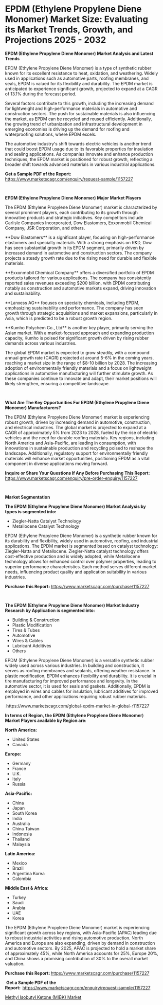 <p><h1>EPDM (Ethylene Propylene Diene Monomer) Market Size: Evaluating its Market Trends, Growth, and Projections 2025 - 2032</h1></p><p><strong>EPDM (Ethylene Propylene Diene Monomer) Market Analysis and Latest Trends</strong></p>
<p><p>EPDM (Ethylene Propylene Diene Monomer) is a type of synthetic rubber known for its excellent resistance to heat, oxidation, and weathering. Widely used in applications such as automotive parts, roofing membranes, and seals, EPDM is valued for its flexibility and durability. The EPDM market is anticipated to experience significant growth, projected to expand at a CAGR of 13.1% during the forecast period. </p><p>Several factors contribute to this growth, including the increasing demand for lightweight and high-performance materials in automotive and construction sectors. The push for sustainable materials is also influencing the market, as EPDM can be recycled and reused efficiently. Additionally, the growing trend of urbanization and infrastructural development in emerging economies is driving up the demand for roofing and waterproofing solutions, where EPDM excels. </p><p>The automotive industry's shift towards electric vehicles is another trend that could boost EPDM usage due to its favorable properties for insulation and sealing applications. As companies innovate and enhance production techniques, the EPDM market is positioned for robust growth, reflecting a broader shift towards advanced materials in various industrial applications.</p></p>
<p><strong>Get a Sample PDF of the Report:&nbsp;</strong> <a href="https://www.marketscagr.com/enquiry/request-sample/1157227?utm_campaign=2138&utm_medium=2&utm_source=Github&utm_content=ia&utm_term=21032025&utm_id=epdm-ethylene-propylene-diene-monomer">https://www.marketscagr.com/enquiry/request-sample/1157227</a></p>
<p>&nbsp;</p>
<p><strong>EPDM (Ethylene Propylene Diene Monomer) Major Market Players</strong></p>
<p><p>The EPDM (Ethylene Propylene Diene Monomer) market is characterized by several prominent players, each contributing to its growth through innovative products and strategic initiatives. Key competitors include Carlisle Companies Incorporated, Dow Elastomers, Exxonmobil Chemical Company, JSR Corporation, and others. </p><p>**Dow Elastomers** is a significant player, focusing on high-performance elastomers and specialty materials. With a strong emphasis on R&D, Dow has seen substantial growth in its EPDM segment, primarily driven by increased demand in automotive and construction sectors. The company projects a steady growth rate due to the rising need for durable and flexible materials.</p><p>**Exxonmobil Chemical Company** offers a diversified portfolio of EPDM products tailored for various applications. The company has consistently reported sales revenues exceeding $200 billion, with EPDM contributing notably as construction and automotive markets expand, driving innovation and sustainability.</p><p>**Lanxess AG** focuses on specialty chemicals, including EPDM, emphasizing sustainability and performance. The company has seen growth through strategic acquisitions and market expansions, particularly in Asia, which is predicted to be a robust growth region.</p><p>**Kumho Polychem Co., Ltd** is another key player, primarily serving the Asian market. With a market-focused approach and expanding production capacity, Kumho is poised for significant growth driven by rising rubber demands across various industries.</p><p>The global EPDM market is expected to grow steadily, with a compound annual growth rate (CAGR) projected at around 5-6% in the coming years, reaching a market size in the range of $8-10 billion by 2028. The increasing adoption of environmentally friendly materials and a focus on lightweight applications in automotive manufacturing will further stimulate growth. As these companies continue to innovate and adapt, their market positions will likely strengthen, ensuring a competitive landscape.</p></p>
<p>&nbsp;</p>
<p><strong>What Are The Key Opportunities For EPDM (Ethylene Propylene Diene Monomer) Manufacturers?</strong></p>
<p><p>The EPDM (Ethylene Propylene Diene Monomer) market is experiencing robust growth, driven by increasing demand in automotive, construction, and electrical industries. The global market is projected to expand at a CAGR of approximately 5% from 2023 to 2028, fueled by the rise of electric vehicles and the need for durable roofing materials. Key regions, including North America and Asia-Pacific, are leading in consumption, with innovations in sustainable production and recycling poised to reshape the landscape. Additionally, regulatory support for environmentally friendly materials will enhance market opportunities, positioning EPDM as a vital component in diverse applications moving forward.</p></p>
<p><strong>Inquire or Share Your Questions If Any Before Purchasing This Report:</strong> <a href="https://www.marketscagr.com/enquiry/pre-order-enquiry/1157227?utm_campaign=2138&utm_medium=2&utm_source=Github&utm_content=ia&utm_term=21032025&utm_id=epdm-ethylene-propylene-diene-monomer">https://www.marketscagr.com/enquiry/pre-order-enquiry/1157227</a></p>
<p>&nbsp;</p>
<p><strong>Market Segmentation</strong></p>
<p><strong>The EPDM (Ethylene Propylene Diene Monomer) Market Analysis by types is segmented into:</strong></p>
<p><ul><li>Ziegler-Natta Catalyst Technology</li><li>Metallocene Catalyst Technology</li></ul></p>
<p><p>EPDM (Ethylene Propylene Diene Monomer) is a synthetic rubber known for its durability and flexibility, widely used in automotive, roofing, and industrial applications. The EPDM market is segmented based on catalyst technology: Ziegler-Natta and Metallocene. Ziegler-Natta catalyst technology offers cost-effective production and is widely adopted, while Metallocene technology allows for enhanced control over polymer properties, leading to superior performance characteristics. Each method serves different market needs, influencing product quality and application suitability in various industries.</p></p>
<p><strong>Purchase this Report:&nbsp;</strong><a href="https://www.marketscagr.com/purchase/1157227?utm_campaign=2138&utm_medium=2&utm_source=Github&utm_content=ia&utm_term=21032025&utm_id=epdm-ethylene-propylene-diene-monomer">https://www.marketscagr.com/purchase/1157227</a></p>
<p>&nbsp;</p>
<p><strong>The EPDM (Ethylene Propylene Diene Monomer) Market Industry Research by Application is segmented into:</strong></p>
<p><ul><li>Building & Construction</li><li>Plastic Modification</li><li>Tires & Tubes</li><li>Automotive</li><li>Wires & Cables</li><li>Lubricant Additives</li><li>Others</li></ul></p>
<p><p>EPDM (Ethylene Propylene Diene Monomer) is a versatile synthetic rubber widely used across various industries. In building and construction, it serves as roofing membranes and sealants, offering weather resistance. In plastic modification, EPDM enhances flexibility and durability. It is crucial in tire manufacturing for improved performance and longevity. In the automotive sector, it is used for seals and gaskets. Additionally, EPDM is employed in wires and cables for insulation, lubricant additives for improved performance, and other applications requiring robust rubber materials.</p></p>
<p><a href="https://www.marketscagr.com/global-epdm-market-in-global-r1157227?utm_campaign=2138&utm_medium=2&utm_source=Github&utm_content=ia&utm_term=21032025&utm_id=epdm-ethylene-propylene-diene-monomer">&nbsp;https://www.marketscagr.com/global-epdm-market-in-global-r1157227</a></p>
<p><strong>In terms of Region, the EPDM (Ethylene Propylene Diene Monomer) Market Players available by Region are:</strong></p>
<p>
    <p> <strong> North America: </strong>
        <ul>
            <li>United States</li>
            <li>Canada</li>
        </ul>
        </p> 
    <p> <strong> Europe: </strong>
        <ul>
            <li>Germany</li>
            <li>France</li>
            <li>U.K.</li>
            <li>Italy</li>
            <li>Russia</li>
        </ul>
        </p> 
    <p> <strong> Asia-Pacific: </strong>
        <ul>
            <li>China</li>
            <li>Japan</li>
            <li>South Korea</li>
            <li>India</li>
            <li>Australia</li>
            <li>China Taiwan</li>
            <li>Indonesia</li>
            <li>Thailand</li>
            <li>Malaysia</li>
        </ul>
        </p> 
    <p> <strong> Latin America: </strong>
        <ul>
            <li>Mexico</li>
            <li>Brazil</li>
            <li>Argentina Korea</li>
            <li>Colombia</li>
        </ul>
        </p> 
    <p> <strong> Middle East & Africa: </strong>
        <ul>
            <li>Turkey</li>
            <li>Saudi</li>
            <li>Arabia</li>
            <li>UAE</li>
            <li>Korea</li>
        </ul>
    </p>
    </p>
<p><p>The EPDM (Ethylene Propylene Diene Monomer) market is experiencing significant growth across key regions, with Asia-Pacific (APAC) leading due to robust industrial activities and rising automotive production. North America and Europe are also expanding, driven by demand in construction and automotive sectors. By 2025, APAC is projected to hold a market share of approximately 45%, while North America accounts for 25%, Europe 20%, and China shows a promising contribution of 30% to the overall market valuation.</p></p>
<p><strong>Purchase this Report: </strong><a href="https://www.marketscagr.com/purchase/1157227?utm_campaign=2138&utm_medium=2&utm_source=Github&utm_content=ia&utm_term=21032025&utm_id=epdm-ethylene-propylene-diene-monomer">https://www.marketscagr.com/purchase/1157227</a></p>
<p>&nbsp;<strong>Get a Sample PDF of the Report:&nbsp;&nbsp;</strong><a href="https://www.marketscagr.com/enquiry/request-sample/1157227?utm_campaign=2138&utm_medium=2&utm_source=Github&utm_content=ia&utm_term=21032025&utm_id=epdm-ethylene-propylene-diene-monomer">https://www.marketscagr.com/enquiry/request-sample/1157227</a></p>
<p><strong></strong></p>
<p><p><a href="https://github.com/joannesouthgate/Market-Research-Report-List-5/blob/main/methyl-isobutyl-ketone-mibk-market.md?utm_campaign=2138&utm_medium=2&utm_source=Github&utm_content=ia&utm_term=21032025&utm_id=epdm-ethylene-propylene-diene-monomer">Methyl Isobutyl Ketone (MIBK) Market</a></p></p>